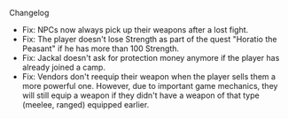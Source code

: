 Changelog

* Fix: NPCs now always pick up their weapons after a lost fight.
* Fix: The player doesn't lose Strength as part of the quest "Horatio the Peasant" if he has more than 100 Strength.
* Fix: Jackal doesn't ask for protection money anymore if the player has already joined a camp.
* Fix: Vendors don't reequip their weapon when the player sells them a more powerful one. However, due to important game mechanics, they will still equip a weapon if they didn't have a weapon of that type (meelee, ranged) equipped earlier.
